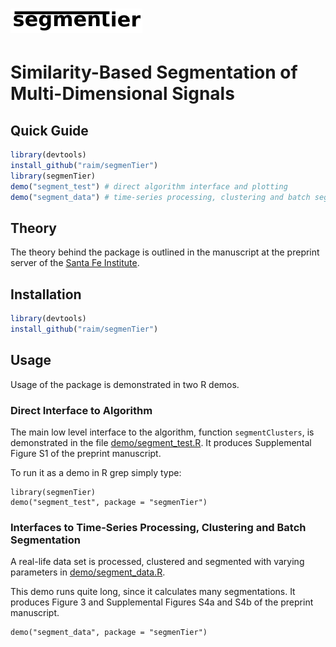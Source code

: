 # ![segmenTier](doc/logo.png)

# Similarity-Based Segmentation of Multi-Dimensional Signals

## Quick Guide

```R
library(devtools)
install_github("raim/segmenTier")
library(segmenTier)
demo("segment_test") # direct algorithm interface and plotting
demo("segment_data") # time-series processing, clustering and batch segmentation
```

## Theory

The theory behind the package is outlined in 
the manuscript at the preprint server of 
the [Santa Fe Institute](https://www.santafe.edu/).

## Installation

```R
library(devtools)
install_github("raim/segmenTier")
```

## Usage

Usage of the package is demonstrated in two R demos.

### Direct Interface to Algorithm

The main low level interface to the algorithm, function `segmentClusters`,
is demonstrated in the file [demo/segment_test.R](demo/segment_test.R). 
It produces Supplemental Figure S1 of the preprint 
manuscript.

To run it as a demo in R grep simply type:
```
library(segmenTier)
demo("segment_test", package = "segmenTier")
```

### Interfaces to Time-Series Processing, Clustering and Batch Segmentation 

A real-life data set is processed, clustered and 
segmented with varying parameters in 
[demo/segment_data.R](demo/segment_data.R).

This demo runs quite long, since it calculates many 
segmentations. It produces Figure 3 and Supplemental Figures
S4a and S4b of the preprint manuscript.

```
demo("segment_data", package = "segmenTier")
```

